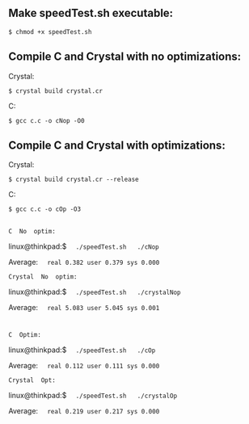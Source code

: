 ## Make speedTest.sh executable:
```$ chmod +x speedTest.sh```

## Compile C and Crystal with no optimizations:
Crystal:

```$ crystal build crystal.cr```

C:

```$ gcc c.c -o cNop -O0```

## Compile C and Crystal with optimizations:
Crystal:

```$ crystal build crystal.cr --release```

C:

```$ gcc c.c -o cOp -O3```


##
##

`C  No  optim:`

linux@thinkpad:$ `  ./speedTest.sh   ./cNop` 

Average: ``  real 0.382 user 0.379 sys 0.000``

`Crystal  No  optim:`

linux@thinkpad:$ `  ./speedTest.sh   ./crystalNop` 

Average: ``  real 5.083 user 5.045 sys 0.001``
#
#

`C  Optim:`
                                                                                                       
linux@thinkpad:$ `  ./speedTest.sh   ./cOp`                         

Average: ``  real 0.112 user 0.111 sys 0.000``
` `


`Crystal  Opt:`
                                                                                                       
linux@thinkpad:$ `  ./speedTest.sh   ./crystalOp`                         

Average: ``  real 0.219 user 0.217 sys 0.000``
                                                                                                       

